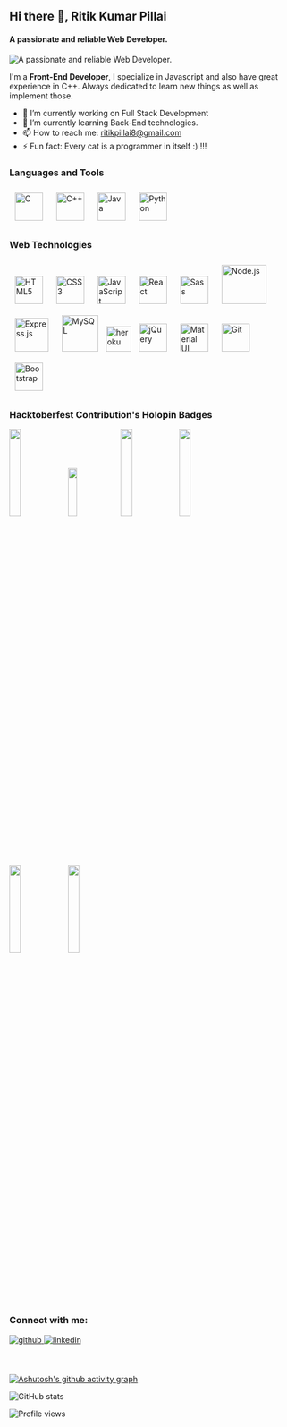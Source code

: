 ## Hi there 👋, Ritik Kumar Pillai
#### A passionate and reliable Web Developer.
![A passionate and reliable Web Developer.](https://cdn.dribbble.com/users/1162077/screenshots/4649464/skatter-programmer_still_2x.gif?compress=1&resize=400x300)

I'm a **Front-End Developer**, I specialize in Javascript and also have great experience in C++. Always dedicated to learn new things as well as implement those. 

- 🔭 I’m currently working on Full Stack Development 
- 🌱 I’m currently learning Back-End technologies. 
- 📫 How to reach me: ritikpillai8@gmail.com 
- ⚡  Fun fact: Every cat is a programmer in itself :) !!! 

<h3>Languages and Tools</h3>
<div align="left">
 <a href="https://www.cprogramming.com/" target="_blank"><img style="margin: 10px" src="https://profilinator.rishav.dev/skills-assets/c-original.svg" alt="C" height="50" /></a>  
<a href="https://www.cplusplus.com/" target="_blank"><img style="margin: 10px" src="https://profilinator.rishav.dev/skills-assets/cplusplus-original.svg" alt="C++" height="50" /></a>  
<a href="https://www.java.com/" target="_blank"><img style="margin: 10px" src="https://profilinator.rishav.dev/skills-assets/java-original-wordmark.svg" alt="Java" height="50" /></a>
<a href="https://www.python.org/" target="_blank"><img style="margin: 10px" src="https://profilinator.rishav.dev/skills-assets/python-original.svg" alt="Python" height="50" /></a>  
 </div>
  
<h3>Web Technologies</h3>
<div align="left">
 <a href="https://en.wikipedia.org/wiki/HTML5" target="_blank"><img style="margin: 10px" src="https://profilinator.rishav.dev/skills-assets/html5-original-wordmark.svg" alt="HTML5" height="50" /></a>  
<a href="https://www.w3schools.com/css/" target="_blank"><img style="margin: 10px" src="https://profilinator.rishav.dev/skills-assets/css3-original-wordmark.svg" alt="CSS3" height="50" /></a>  
<a href="https://www.javascript.com/" target="_blank"><img style="margin: 10px" src="https://profilinator.rishav.dev/skills-assets/javascript-original.svg" alt="JavaScript" height="50" /></a>  
<a href="https://reactjs.org/" target="_blank"><img style="margin: 10px" src="https://profilinator.rishav.dev/skills-assets/react-original-wordmark.svg" alt="React" height="50" /></a>  
<a href="https://sass-lang.com/" target="_blank"><img style="margin: 10px" src="https://profilinator.rishav.dev/skills-assets/sass-original.svg" alt="Sass" height="50" /></a>  
<a href="https://nodejs.org/" target="_blank"><img style="margin: 10px" src="https://profilinator.rishav.dev/skills-assets/nodejs-original-wordmark.svg" alt="Node.js" width="80" height="70" /></a>  
<a href="https://expressjs.com/" target="_blank"><img style="margin: 10px" src="https://profilinator.rishav.dev/skills-assets/express-original-wordmark.svg" alt="Express.js" width="60" height="60" /></a>  
<a href="https://www.mysql.com/" target="_blank"><img style="margin: 10px" src="https://profilinator.rishav.dev/skills-assets/mysql-original-wordmark.svg" alt="MySQL" width="65" height="65" /></a>  
 <a href="https://heroku.com" target="_blank" rel="noreferrer"><img src="https://www.vectorlogo.zone/logos/heroku/heroku-icon.svg" alt="heroku" width="45" height="45"/></a> 
<a href="https://jquery.com/" target="_blank"><img style="margin: 10px" src="https://profilinator.rishav.dev/skills-assets/jquery.png" alt="jQuery" height="50" /></a>  
<a href="https://mui.com/" target="_blank"><img style="margin: 10px" src="https://profilinator.rishav.dev/skills-assets/mui.png" alt="Material UI" height="50" /></a>  
<a href="https://github.com/" target="_blank"><img style="margin: 10px" src="https://profilinator.rishav.dev/skills-assets/git-scm-icon.svg" alt="Git" height="50" /></a>  
<a href="https://getbootstrap.com/docs/3.4/javascript/" target="_blank"><img style="margin: 10px" src="https://profilinator.rishav.dev/skills-assets/bootstrap-plain.svg" alt="Bootstrap" height="50" /></a>  
</div>

<h3>Hacktoberfest Contribution's Holopin Badges</h3>
<div>
  <img src="https://user-images.githubusercontent.com/102801379/213742726-be7b14c2-5935-4ed5-bd00-941937adbff0.png" width="20%" height="20%">
  <img src="https://user-images.githubusercontent.com/102801379/213742783-a015d892-4729-4f98-8f2e-4a7fe4afb063.png" width="18%" height="15%">
  <img src="https://user-images.githubusercontent.com/102801379/213742738-cd02936f-4f34-4a7e-b790-732e955ebbc5.png" width="20%" height="20%">
  <img src="https://user-images.githubusercontent.com/102801379/213742745-64e35531-48cc-4900-88ec-8b1d32a7a27a.png" width="20%" height="20%">
  <img src="https://user-images.githubusercontent.com/102801379/213742763-35b79a97-f689-44b2-abc4-63fef773ff3d.png" width="20%" height="20%">
  <img src="https://user-images.githubusercontent.com/102801379/213742775-a48e2bc2-aae7-4896-94fe-a3b84f9c5edb.png" width="20%" height="20%">
</div>

<h3 align="left">Connect with me:</h3> 
<div align="left">
<a href="https://github.com/iKoNFlair" target="_blank">
<img src=https://img.shields.io/badge/github-%2324292e.svg?&style=for-the-badge&logo=github&logoColor=white alt=github style="margin-bottom: 5px;" />
</a>
<a href="https://linkedin.com/in/ritikpillai88" target="_blank">
<img src=https://img.shields.io/badge/linkedin-%231E77B5.svg?&style=for-the-badge&logo=linkedin&logoColor=white alt=linkedin style="margin-bottom: 5px;" />
</a>  
</div> 

<br>
<br>

[![Ashutosh's github activity graph](https://github-readme-activity-graph.cyclic.app/graph?username=IkoNFlair)](https://github.com/ashutosh00710/github-readme-activity-graph)

![GitHub stats](https://github-readme-stats.vercel.app/api?username=iKoNFlair&show_icons=true)  

 ![Profile views](https://gpvc.arturio.dev/iKoNFlair)  
